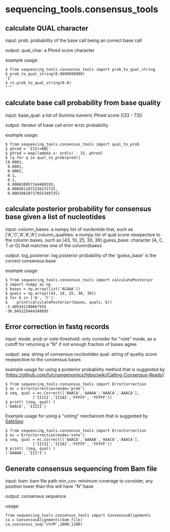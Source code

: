 # sequencing_tools.consensus_tools #

## calculate QUAL character  ##

input:
    prob: probability of the base call being an correct base call 

output:
    qual_char: a Phred score character

example usage:
```
$ from sequencing_tools.consensus_tools import prob_to_qual_string
$ prob_to_qual_string(0.9999999999)
'I'
$ ct.prob_to_qual_string(0.8)
"'"
```

## calculate base call probability from base quality  ##

input:
    base_qual: a list of illumina numeric Phred score  ([33 - 73])

output:
    iterator of base call error error probability

example usage:
```
$ from sequencing_tools.consensus_tools import qual_to_prob
$ phred = 'III++ABC'
$ phred = map(lambda x: ord(x) - 33, phred)
$ [q for q in qual_to_prob(pred)]
[0.0001,
 0.0001,
 0.0001,
 0.1,
 0.1,
 0.000630957344480193,
 0.0005011872336272725,
 0.00039810717055349735]
```

## calculate posterior probability for consensus base given a list of nucleotides ##

input:
    column_bases: a numpy list of nucleotide that, such as ['A','C','A','A','A']
    column_qualities: a numpy list of qual score resepective to the column bases, such as [43, 10, 25, 30, 39]
    guess_base: character [A, C, T or G] that matches one of the column)baess

output:
    log_posterior: log posterior probability of the 'guess_base' is the correct consensus base

example usage:
```
$ from sequencing_tools.consensus_tools import calculatePosterior
$ import numpy as np
$ bases = np.array(list('ACAAA'))
$ quals = np.array([43, 10, 25, 30, 39])
$ for b in ['A', 'C']:
$    print(calculatePosterior(bases, quals, b))
-3.405541190667555
-36.045225444348695
```


## Error correction in fastq records ##

input:
    mode:  prob or vote
    threshold: only consider for "vote" mode, as a cutoff for returning a "N" if not enough fraction of bases agree
    
output:
    seq: string of consensus nucleotides
    qual: string of quality score resepective to the consensus bases

example usage for using a posterior probability method that is suggested by (https://github.com/fulcrumgenomics/fgbio/wiki/Calling-Consensus-Reads):
```
$ from sequencing_tools.consensus_tools import ErrorCorrection
$ ec = ErrorCorrection(mode='prob')
$ seq, qual = ec.Correct(['AAACA','AAAAA','AAACA','AAACA'],
            ['IIIII','IIIAI','FFFFF', 'FFFFF'])
$ print( (seq, qual) )
('AAACA', 'IIIII')
```

Example usage for using a "voting" mechanism that is suggested by [SafeSeq](https://www.ncbi.nlm.nih.gov/pmc/articles/PMC3111315/):
```
$ from sequencing_tools.consensus_tools import ErrorCorrection
$ ec = ErrorCorrection(mode='vote')
$ seq, qual = ec.Correct(['AAACA','AAAAA','AAACA','AAACA'],
            ['IIIII','IIIAI','FFFFF', 'FFFFF'])
$ print( (seq, qual) )
('AAANA', 'III!I')
```


## Generate consensus sequencing from Bam file ##

input:
    bam: bam file path
    min_cov: minimum coverage to consider, any position lower than this will have "N" base

output:
    consensus sequence

usage:
```
from sequencing_tools.consensus_tools import ConsensusAlignments
ca = ConsensusAlignments(bam_file)
ca.concensus_seq('chrM',1000,1100)
```
